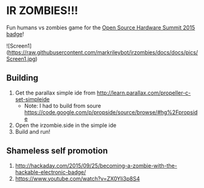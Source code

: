 IR ZOMBIES!!!
=============
Fun humans vs zombies game for the [Open Source Hardware Summit 2015 badge](http://2015.oshwa.org/2015/08/24/ohs-2015-interactive-badge/)!

![Screen1] (https://raw.githubusercontent.com/markrileybot/irzombies/docs/docs/pics/Screen1.jpg)

Building
--------
1. Get the parallax simple ide from http://learn.parallax.com/propeller-c-set-simpleide
	- Note: I had to build from soure https://code.google.com/p/propside/source/browse/#hg%2Fpropside
2. Open the irzombie.side in the simple ide
3. Build and run!

Shameless self promotion
------------------------
1. http://hackaday.com/2015/09/25/becoming-a-zombie-with-the-hackable-electronic-badge/
2. https://www.youtube.com/watch?v=ZX0Yli3p8S4
